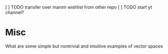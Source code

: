 [ ] TODO transfer over manim wishlist from other repo
[ ] TODO start yt channel?

# Misc
What are some simple but nontrivial and intuitive examples of vector spaces



